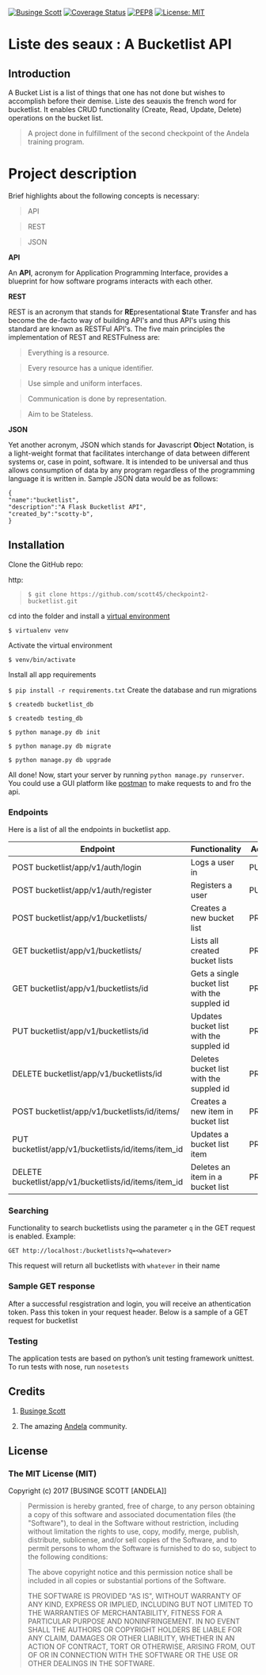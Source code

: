 [![Businge Scott](https://img.shields.io/badge/Businge%20Scott-Checkpoint2-green.svg)]()
[![Coverage Status](https://coveralls.io/repos/github/scott45/checkpoint2-bucketlist/badge.svg?branch=develop)](https://coveralls.io/github/scott45/checkpoint2-bucketlist?branch=develop)
[![PEP8](https://img.shields.io/badge/code%20style-pep8-orange.svg)](https://www.python.org/dev/peps/pep-0008/)
[![License: MIT](https://img.shields.io/badge/License-MIT-yellow.svg)](https://opensource.org/licenses/MIT)

# Liste des seaux : A Bucketlist API
 
## Introduction
A Bucket List is a list of things that one has not done but wishes to accomplish before their demise. Liste des seauxis the french word for bucketlist. It enables CRUD
functionality (Create, Read, Update, Delete) operations on the bucket list.

>A project done in fulfillment of the second checkpoint of the Andela training program.

# Project description

Brief highlights about the following concepts is necessary:

 >API

 >REST

 >JSON

**API**

An **API**, acronym for Application Programming Interface, provides a blueprint for how software programs interacts with each other.

**REST**

REST is an acronym that stands for **RE**presentational **S**tate **T**ransfer and has become the de-facto way of building API's and thus API's using this standard are known as RESTFul API's. The five main principles the implementation of REST and RESTFulness are:

>Everything is a resource.

>Every resource has a unique identifier.

>Use simple and uniform interfaces.

>Communication is done by representation.

>Aim to be Stateless.

**JSON**

Yet another acronym, JSON which stands for **J**avascript **O**bject **N**otation, is a light-weight format that facilitates interchange of data between different systems or, case in point, software. It is intended to be universal and thus allows consumption of data by any program regardless of the programming language it is written in. Sample JSON data would be as follows:

```
{
"name":"bucketlist",
"description":"A Flask Bucketlist API",
"created_by":"scotty-b",
}

```

## Installation
 
Clone the GitHub repo:
 
http:
>`$ git clone https://github.com/scott45/checkpoint2-bucketlist.git`

cd into the folder and install a [virtual environment](https://virtualenv.pypa.io/en/stable/)

`$ virtualenv venv`

Activate the virtual environment

`$ venv/bin/activate`

Install all app requirements

`$ pip install -r requirements.txt`
Create the database and run migrations

`$ createdb bucketlist_db`

`$ createdb testing_db`

`$ python manage.py db init`

`$ python manage.py db migrate`

`$ python manage.py db upgrade`

All done! Now, start your server by running `python manage.py runserver`. You could use a GUI platform like [postman](https://www.getpostman.com/) to make requests to and fro the api.
### Endpoints

Here is a list of all the endpoints in bucketlist app.

Endpoint | Functionality| Access
------------ | ------------- | ------------- 
POST bucketlist/app/v1/auth/login |Logs a user in | PUBLIC
POST bucketlist/app/v1/auth/register | Registers a user | PUBLIC
POST bucketlist/app/v1/bucketlists/ | Creates a new bucket list | PRIVATE
GET bucketlist/app/v1/bucketlists/ | Lists all created bucket lists | PRIVATE
GET bucketlist/app/v1/bucketlists/id | Gets a single bucket list with the suppled id | PRIVATE
PUT bucketlist/app/v1/bucketlists/id | Updates bucket list with the suppled id | PRIVATE
DELETE bucketlist/app/v1/bucketlists/id | Deletes bucket list with the suppled id | PRIVATE
POST bucketlist/app/v1/bucketlists/id/items/ | Creates a new item in bucket list | PRIVATE
PUT bucketlist/app/v1/bucketlists/id/items/item_id | Updates a bucket list item | PRIVATE
DELETE bucketlist/app/v1/bucketlists/id/items/item_id | Deletes an item in a bucket list | PRIVATE

### Searching

Functionality to search bucketlists using the parameter `q` in the GET request is enabled. 
Example:

`GET http://localhost:/bucketlists?q=<whatever>`

This request will return all bucketlists with `whatever` in their name

### Sample GET response
After a successful resgistration and login, you will receive an athentication token. Pass this token in your request header.
Below is a sample of a GET request for bucketlist

### Testing
The application tests are based on python’s unit testing framework unittest.
To run tests with nose, run `nosetests`

## Credits

1. [Businge Scott](https://github.com/scott45)

2. The amazing [Andela](https://www.andela.com) community.

## License

### The MIT License (MIT)

Copyright (c) 2017 [BUSINGE SCOTT [ANDELA]]

> Permission is hereby granted, free of charge, to any person obtaining a copy
> of this software and associated documentation files (the "Software"), to deal
> in the Software without restriction, including without limitation the rights
> to use, copy, modify, merge, publish, distribute, sublicense, and/or sell
> copies of the Software, and to permit persons to whom the Software is
> furnished to do so, subject to the following conditions:
>
> The above copyright notice and this permission notice shall be included in
> all copies or substantial portions of the Software.
>
> THE SOFTWARE IS PROVIDED "AS IS", WITHOUT WARRANTY OF ANY KIND, EXPRESS OR
> IMPLIED, INCLUDING BUT NOT LIMITED TO THE WARRANTIES OF MERCHANTABILITY,
> FITNESS FOR A PARTICULAR PURPOSE AND NONINFRINGEMENT. IN NO EVENT SHALL THE
> AUTHORS OR COPYRIGHT HOLDERS BE LIABLE FOR ANY CLAIM, DAMAGES OR OTHER
> LIABILITY, WHETHER IN AN ACTION OF CONTRACT, TORT OR OTHERWISE, ARISING FROM,
> OUT OF OR IN CONNECTION WITH THE SOFTWARE OR THE USE OR OTHER DEALINGS IN
> THE SOFTWARE.
